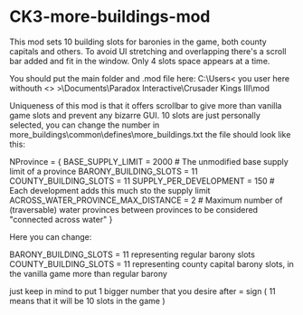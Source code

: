 # CK3-more-buildings-mod
This mod sets 10 building slots for baronies in the game, both county capitals and others. To avoid UI stretching and overlapping there's a scroll bar added and fit in the window. Only 4 slots space appears at a time.

You should put the main folder and .mod file here: C:\Users\< you user here withouth <> >\Documents\Paradox Interactive\Crusader Kings III\mod

Uniqueness of this mod is that it offers scrollbar to give more than vanilla game slots and prevent any bizarre GUI. 10 slots are just personally selected, you can change the number in more_buildings\common\defines\more_buildings.txt the file should look like this:


NProvince = {
	BASE_SUPPLY_LIMIT = 2000					# The unmodified base supply limit of a province
	BARONY_BUILDING_SLOTS = 11
	COUNTY_BUILDING_SLOTS = 11
	SUPPLY_PER_DEVELOPMENT = 150				# Each development adds this much sto the supply limit
	ACROSS_WATER_PROVINCE_MAX_DISTANCE = 2		# Maximum number of (traversable) water provinces between provinces to be considered "connected across water"
}


Here you can change:

BARONY_BUILDING_SLOTS = 11 representing regular barony slots
COUNTY_BUILDING_SLOTS = 11 representing county capital barony slots, in the vanilla game more than regular barony

just keep in mind to put 1 bigger number that you desire after = sign ( 11 means that it will be 10 slots in the game )

